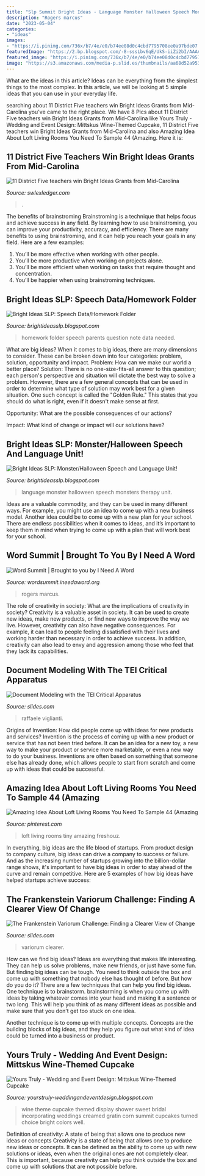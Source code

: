 ```yaml
---
title: "Slp Summit Bright Ideas - Language Monster Halloween Speech Monsters Therapy Unit"
description: "Rogers marcus"
date: "2023-05-04"
categories:
- "ideas"
images:
- "https://i.pinimg.com/736x/b7/4e/e0/b74ee08d0c4cbd7795708ee0a97bde07.jpg"
featuredImage: "https://2.bp.blogspot.com/-8-sssLbv6qE/UkS-iiZi2bI/AAAAAAAAATA/17BPcLUf_A4/s1600/Slide2.jpg"
featured_image: "https://i.pinimg.com/736x/b7/4e/e0/b74ee08d0c4cbd7795708ee0a97bde07.jpg"
image: "https://s3.amazonaws.com/media-p.slid.es/thumbnails/aa68d52a9533ef9a0ce1f202d10636c7/thumb.jpg?1578434508"
---
```



What are the ideas in this article?
Ideas can be everything from the simplest things to the most complex. In this article, we will be looking at 5 simple ideas that you can use in your everyday life.

	

		
searching about 11 District Five teachers win Bright Ideas Grants from Mid-Carolina you've came to the right place. We have 8 Pics about 11 District Five teachers win Bright Ideas Grants from Mid-Carolina like Yours Truly - Wedding and Event Design: Mittskus Wine-Themed Cupcake, 11 District Five teachers win Bright Ideas Grants from Mid-Carolina and also Amazing Idea About Loft Living Rooms You Need To Sample 44 (Amazing. Here it is:
		
    
## 11 District Five Teachers Win Bright Ideas Grants From Mid-Carolina

<img loading=lazy src="https://static.wixstatic.com/media/5f12ff_211fa17f0eb4497ba00df163d6d4252c~mv2.png/v1/fit/w_2500,h_1330,al_c/5f12ff_211fa17f0eb4497ba00df163d6d4252c~mv2.png" onerror="this.onerror=null;this.src='https://tse2.mm.bing.net/th?id=OIP.Wc72WHgYh_4lEwtUCfmQ6wHaDr&amp;pid=15.1';" alt="11 District Five teachers win Bright Ideas Grants from Mid-Carolina">

_Source: swlexledger.com_

>. 

	

The benefits of brainstroming
Brainstroming is a technique that helps focus and achieve success in any field. By learning how to use brainstroming, you can improve your productivity, accuracy, and efficiency. There are many benefits to using brainstroming, and it can help you reach your goals in any field. Here are a few examples:
1. You’ll be more effective when working with other people.
2. You’ll be more productive when working on projects alone.
3. You’ll be more efficient when working on tasks that require thought and concentration.
4. You’ll be happier when using brainstroming techniques.

    
## Bright Ideas SLP: Speech Data/Homework Folder

<img loading=lazy src="https://2.bp.blogspot.com/-8-sssLbv6qE/UkS-iiZi2bI/AAAAAAAAATA/17BPcLUf_A4/s1600/Slide2.jpg" onerror="this.onerror=null;this.src='https://tse4.mm.bing.net/th?id=OIP.7OyFJiUjtQGLYKy8wVi4oAHaJ4&amp;pid=15.1';" alt="Bright Ideas SLP: Speech Data/Homework Folder">

_Source: brightideasslp.blogspot.com_

>homework folder speech parents question note data needed. 

	

What are big ideas?
When it comes to big ideas, there are many dimensions to consider. These can be broken down into four categories: problem, solution, opportunity and impact. 
Problem: How can we make our world a better place? 
Solution: There is no one-size-fits-all answer to this question; each person's perspective and situation will dictate the best way to solve a problem. However, there are a few general concepts that can be used in order to determine what type of solution may work best for a given situation. One such concept is called the "Golden Rule." This states that you should do what is right, even if it doesn't make sense at first. 

Opportunity: What are the possible consequences of our actions? 

Impact: What kind of change or impact will our solutions have?

    
## Bright Ideas SLP: Monster/Halloween Speech And Language Unit!

<img loading=lazy src="http://2.bp.blogspot.com/-jejR2gvQhMo/UkSyLYGwM3I/AAAAAAAAASU/gDzjKBQtIqo/s1600/Slide03.jpg" onerror="this.onerror=null;this.src='https://tse4.mm.bing.net/th?id=OIP.bvT1QNujGUyQ4uriaMmE1QHaJ4&amp;pid=15.1';" alt="Bright Ideas SLP: Monster/Halloween Speech and Language Unit!">

_Source: brightideasslp.blogspot.com_

>language monster halloween speech monsters therapy unit. 

	

Ideas are a valuable commodity, and they can be used in many different ways. For example, you might use an idea to come up with a new business model. Another idea could be to come up with a new plan for your school. There are endless possibilities when it comes to ideas, and it’s important to keep them in mind when trying to come up with a plan that will work best for your school.

    
## Word Summit | Brought To You By I Need A Word

<img loading=lazy src="https://wordsummit.ineedaword.org/wp-content/uploads/2019/02/rogers.jpg" onerror="this.onerror=null;this.src='https://tse3.mm.bing.net/th?id=OIP._0gKh1g8TGtlV-GkdecrBAHaE8&amp;pid=15.1';" alt="Word Summit | Brought to you by I Need A Word">

_Source: wordsummit.ineedaword.org_

>rogers marcus. 

	

The role of creativity in society: What are the implications of creativity in society?
Creativity is a valuable asset in society. It can be used to create new ideas, make new products, or find new ways to improve the way we live. However, creativity can also have negative consequences. For example, it can lead to people feeling dissatisfied with their lives and working harder than necessary in order to achieve success. In addition, creativity can also lead to envy and aggression among those who feel that they lack its capabilities.

    
## Document Modeling With The TEI Critical Apparatus

<img loading=lazy src="https://s3.amazonaws.com/media-p.slid.es/uploads/716584/images/6492237/EMS_logo_2.png" onerror="this.onerror=null;this.src='https://tse2.mm.bing.net/th?id=OIP.g2YDt3Op3g9MXGwXW8WhlgHaCQ&amp;pid=15.1';" alt="Document Modeling with the TEI Critical Apparatus">

_Source: slides.com_

>raffaele viglianti. 

	

Origins of Invention: How did people come up with ideas for new products and services?
Invention is the process of coming up with a new product or service that has not been tried before. It can be an idea for a new toy, a new way to make your product or service more marketable, or even a new way to do your business. Inventions are often based on something that someone else has already done, which allows people to start from scratch and come up with ideas that could be successful.

    
## Amazing Idea About Loft Living Rooms You Need To Sample 44 (Amazing

<img loading=lazy src="https://i.pinimg.com/736x/b7/4e/e0/b74ee08d0c4cbd7795708ee0a97bde07.jpg" onerror="this.onerror=null;this.src='https://tse4.mm.bing.net/th?id=OIP.Zo3j0_xy0WkRYx_cSXsANAHaKC&amp;pid=15.1';" alt="Amazing Idea About Loft Living Rooms You Need To Sample 44 (Amazing">

_Source: pinterest.com_

>loft living rooms tiny amazing freshouz. 

	

In everything, big ideas are the life blood of startups. From product design to company culture, big ideas can drive a company to success or failure. And as the increasing number of startups growing into the billion-dollar range shows, it's important to have big ideas in order to stay ahead of the curve and remain competitive. Here are 5 examples of how big ideas have helped startups achieve success: 
    
## The Frankenstein Variorum Challenge: Finding A Clearer View Of Change

<img loading=lazy src="https://s3.amazonaws.com/media-p.slid.es/thumbnails/aa68d52a9533ef9a0ce1f202d10636c7/thumb.jpg?1578434508" onerror="this.onerror=null;this.src='https://tse4.mm.bing.net/th?id=OIP.CPLbKa8mX_4IzGm4C6JBAQHaHa&amp;pid=15.1';" alt="The Frankenstein Variorum Challenge: Finding a Clearer View of Change">

_Source: slides.com_

>variorum clearer. 

	

How can we find big ideas?
Ideas are everything that makes life interesting. They can help us solve problems, make new friends, or just have some fun. But finding big ideas can be tough. You need to think outside the box and come up with something that nobody else has thought of before. But how do you do it? There are a few techniques that can help you find big ideas. 
One technique is to brainstorm. brainstorming is when you come up with ideas by taking whatever comes into your head and making it a sentence or two long. This will help you think of as many different ideas as possible and make sure that you don’t get too stuck on one idea. 

Another technique is to come up with multiple concepts. Concepts are the building blocks of big ideas, and they help you figure out what kind of idea could be turned into a business or product.

    
## Yours Truly - Wedding And Event Design: Mittskus Wine-Themed Cupcake

<img loading=lazy src="https://2.bp.blogspot.com/_VrvnWE4WrVk/TMdfahL_EMI/AAAAAAAAAKQ/kCGY83yYVeE/s1600/Cupcakes+&amp;+Kali&#039;s+Shower2.jpg" onerror="this.onerror=null;this.src='https://tse4.mm.bing.net/th?id=OIP.ONHdnTJVLp-FeLSVGZdCBAHaFu&amp;pid=15.1';" alt="Yours Truly - Wedding and Event Design: Mittskus Wine-Themed Cupcake">

_Source: yourstruly-weddingandeventdesign.blogspot.com_

>wine theme cupcake themed display shower sweet bridal incorporating weddings creamed gratin corn summit cupcakes turned choice bright colors well. 

	

Definition of creativity: A state of being that allows one to produce new ideas or concepts
Creativity is a state of being that allows one to produce new ideas or concepts. It can be defined as the ability to come up with new solutions or ideas, even when the original ones are not completely clear. This is important, because creativity can help you think outside the box and come up with solutions that are not possible before.

